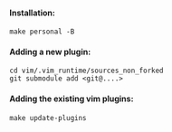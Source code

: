#### Installation:
```shell
make personal -B
```

#### Adding a new plugin:
```shell
cd vim/.vim_runtime/sources_non_forked
git submodule add <git@....>
```
#### Adding the existing vim plugins:
```shell
make update-plugins
```
